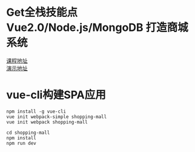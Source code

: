 # Get全栈技能点Vue2.0/Node.js/MongoDB 打造商城系统
[课程地址](http://coding.imooc.com/learn/list/113.html)  
[演示地址](http://mallvnm.t.imooc.io/#/goods)  

# vue-cli构建SPA应用
```
npm install -g vue-cli
vue init webpack-simple shopping-mall
vue init webpack shopping-mall

cd shopping-mall
npm install
npm run dev
```